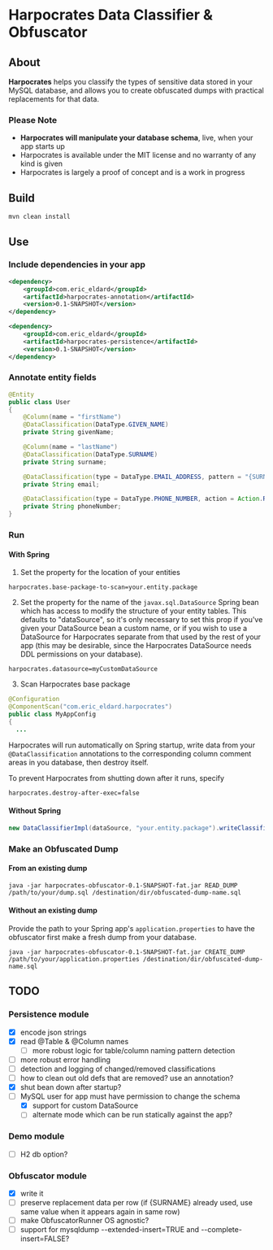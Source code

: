 # Harpocrates Data Classifier &amp; Obfuscator

## About
**Harpocrates** helps you classify the types of sensitive data stored in your MySQL database,
and allows you to create obfuscated dumps with practical replacements for that data.

### Please Note
<ul>
    <li><b>Harpocrates will manipulate your database schema</b>, live, when your app starts up</li>
    <li>Harpocrates is available under the MIT license and no warranty of any kind is given</li>
    <li>Harpocrates is largely a proof of concept and is a work in progress</li>
</ul>

## Build
`mvn clean install`

## Use

### Include dependencies in your app
```xml
<dependency>
    <groupId>com.eric_eldard</groupId>
    <artifactId>harpocrates-annotation</artifactId>
    <version>0.1-SNAPSHOT</version>
</dependency>

<dependency>
    <groupId>com.eric_eldard</groupId>
    <artifactId>harpocrates-persistence</artifactId>
    <version>0.1-SNAPSHOT</version>
</dependency>
```

### Annotate entity fields
```java
@Entity
public class User
{
    @Column(name = "firstName")
    @DataClassification(DataType.GIVEN_NAME)
    private String givenName;

    @Column(name = "lastName")
    @DataClassification(DataType.SURNAME)
    private String surname;

    @DataClassification(type = DataType.EMAIL_ADDRESS, pattern = "{SURNAME}.{GIVEN_NAME}@my-company.com")
    private String email;

    @DataClassification(type = DataType.PHONE_NUMBER, action = Action.REMOVE)
    private String phoneNumber;
}
```

### Run

#### With Spring

1. Set the property for the location of your entities
```properties
harpocrates.base-package-to-scan=your.entity.package
```

2. Set the property for the name of the `javax.sql.DataSource` Spring bean which has access to modify the structure of
your entity tables. This defaults to "dataSource", so it's only necessary to set this prop if you've given your
DataSource bean a custom name, or if you wish to use a DataSource for Harpocrates separate from that used by the rest of
your app (this may be desirable, since the Harpocrates DataSource needs DDL permissions on your database).
```properties
harpocrates.datasource=myCustomDataSource
```

3. Scan Harpocrates base package
```java
@Configuration
@ComponentScan("com.eric_eldard.harpocrates")
public class MyAppConfig
{
  ...
```

Harpocrates will run automatically on Spring startup, write data from your `@DataClassification` annotations to the
corresponding column comment areas in you database, then destroy itself.

To prevent Harpocrates from shutting down after it runs, specify
```properties
harpocrates.destroy-after-exec=false
```

#### Without Spring
```java
new DataClassifierImpl(dataSource, "your.entity.package").writeClassificationsToDb();
```

### Make an Obfuscated Dump

#### From an existing dump
```shell
java -jar harpocrates-obfuscator-0.1-SNAPSHOT-fat.jar READ_DUMP /path/to/your/dump.sql /destination/dir/obfuscated-dump-name.sql
```

#### Without an existing dump
Provide the path to your Spring app's `application.properties` to have the obfuscator first make a fresh dump from your database.
```shell
java -jar harpocrates-obfuscator-0.1-SNAPSHOT-fat.jar CREATE_DUMP /path/to/your/application.properties /destination/dir/obfuscated-dump-name.sql
```

## TODO

### Persistence module
- [x] encode json strings
- [x] read @Table & @Column names
    - [ ] more robust logic for table/column naming pattern detection
- [ ] more robust error handling
- [ ] detection and logging of changed/removed classifications
- [ ] how to clean out old defs that are removed? use an annotation?
- [x] shut bean down after startup?
- [ ] MySQL user for app must have permission to change the schema
    - [x] support for custom DataSource 
    - [ ] alternate mode which can be run statically against the app?

### Demo module
- [ ] H2 db option?

### Obfuscator module
- [x] write it
- [ ] preserve replacement data per row (if {SURNAME} already used, use same value when it appears again in same row)
- [ ] make ObfuscatorRunner OS agnostic?
- [ ] support for mysqldump --extended-insert=TRUE and --complete-insert=FALSE?
